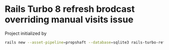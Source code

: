 # Rails Turbo 8 refresh brodcast overriding manual visits issue

Project initialized by

```sh
rails new --asset-pipeline=propshaft --database=sqlite3 rails-turbo-refresh-issue
```

